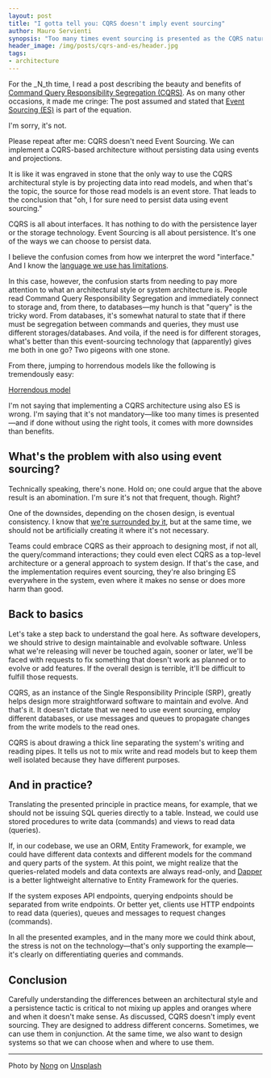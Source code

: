 ```yaml
---
layout: post
title: "I gotta tell you: CQRS doesn't imply event sourcing"
author: Mauro Servienti
synopsis: "Too many times event sourcing is presented as the CQRS natural companion. That's not the case, CQRS doesn't dictate using event sourcing. Let's see why."
header_image: /img/posts/cqrs-and-es/header.jpg
tags:
- architecture
---
```


For the _N_th time, I read a post describing the beauty and benefits of [Command Query Responsibility Segregation (CQRS)](https://en.wikipedia.org/wiki/Command_Query_Responsibility_Segregation). As on many other occasions, it made me cringe: The post assumed and stated that [Event Sourcing (ES)](https://en.wikipedia.org/wiki/Domain-driven_design#Event_sourcing) is part of the equation.

I'm sorry, it's not.

Please repeat after me: CQRS doesn't need Event Sourcing. We can implement a CQRS-based architecture without persisting data using events and projections.

It is like it was engraved in stone that the only way to use the CQRS architectural style is by projecting data into read models, and when that's the topic, the source for those read models is an event store. That leads to the conclusion that "oh, I for sure need to persist data using event sourcing."

CQRS is all about interfaces. It has nothing to do with the persistence layer or the storage technology. Event Sourcing is all about persistence. It's one of the ways we can choose to persist data.

I believe the confusion comes from how we interpret the word "interface." And I know the [language we use has limitations](https://milestone.topics.it/2021/09/15/linguistic-limitation.html).

In this case, however, the confusion starts from needing to pay more attention to what an architectural style or system architecture is. People read Command Query Responsibility Segregation and immediately connect to storage and, from there, to databases—my hunch is that "query" is the tricky word. From databases, it's somewhat natural to state that if there must be segregation between commands and queries, they must use different storages/databases. And voila, if the need is for different storages, what's better than this event-sourcing technology that (apparently) gives me both in one go? Two pigeons with one stone.

From there, jumping to horrendous models like the following is tremendously easy:

[Horrendous model](https://i.stack.imgur.com/eKU6r.png)

I'm not saying that implementing a CQRS architecture using also ES is wrong. I'm saying that it's not mandatory—like too many times is presented—and if done without using the right tools, it comes with more downsides than benefits.

## What's the problem with also using event sourcing?

Technically speaking, there's none. Hold on; one could argue that the above result is an abomination. I'm sure it's not that frequent, though. Right?

One of the downsides, depending on the chosen design, is eventual consistency. I know that [we're surrounded by it](https://milestone.topics.it/2023/09/08/fuss-about-eventual-consistency.html), but at the same time, we should not be artificially creating it where it's not necessary.

Teams could embrace CQRS as their approach to designing most, if not all, the query/command interactions; they could even elect CQRS as a top-level architecture or a general approach to system design. If that's the case, and the implementation requires event sourcing, they're also bringing ES everywhere in the system, even where it makes no sense or does more harm than good.

## Back to basics

Let's take a step back to understand the goal here. As software developers, we should strive to design maintainable and evolvable software. Unless what we're releasing will never be touched again, sooner or later, we'll be faced with requests to fix something that doesn't work as planned or to evolve or add features. If the overall design is terrible, it'll be difficult to fulfill those requests.

CQRS, as an instance of the Single Responsibility Principle (SRP), greatly helps design more straightforward software to maintain and evolve. And that's it. It doesn't dictate that we need to use event sourcing, employ different databases, or use messages and queues to propagate changes from the write models to the read ones.

CQRS is about drawing a thick line separating the system's writing and reading pipes. It tells us not to mix write and read models but to keep them well isolated because they have different purposes.

## And in practice?

Translating the presented principle in practice means, for example, that we should not be issuing SQL queries directly to a table. Instead, we could use stored procedures to write data (commands) and views to read data (queries).

If, in our codebase, we use an ORM, Entity Framework, for example, we could have different data contexts and different models for the command and query parts of the system. At this point, we might realize that the queries-related models and data contexts are always read-only, and [Dapper](https://github.com/DapperLib/Dapper) is a better lightweight alternative to Entity Framework for the queries.

If the system exposes API endpoints, querying endpoints should be separated from write endpoints. Or better yet, clients use HTTP endpoints to read data (queries), queues and messages to request changes (commands).

In all the presented examples, and in the many more we could think about, the stress is not on the technology—that's only supporting the example—it's clearly on differentiating queries and commands.

## Conclusion

Carefully understanding the differences between an architectural style and a persistence tactic is critical to not mixing up apples and oranges where and when it doesn't make sense. As discussed, CQRS doesn't imply event sourcing. They are designed to address different concerns. Sometimes, we can use them in conjunction. At the same time, we also want to design systems so that we can choose when and where to use them.

---

Photo by <a href="https://unsplash.com/@californong?utm_content=creditCopyText&utm_medium=referral&utm_source=unsplash">Nong</a> on <a href="https://unsplash.com/photos/woman-in-blue-and-white-dress-holding-red-balloon-PbspBt8DOyY?utm_content=creditCopyText&utm_medium=referral&utm_source=unsplash">Unsplash</a>
